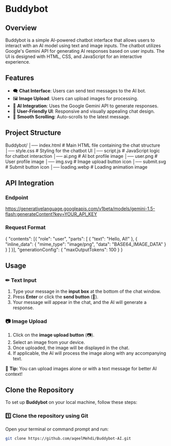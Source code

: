# Buddybot

## Overview
Buddybot is a simple AI-powered chatbot interface that allows users to interact with an AI model using text and image inputs. The chatbot utilizes Google's Gemini API for generating AI responses based on user inputs. The UI is designed with HTML, CSS, and JavaScript for an interactive experience.

## Features
- 🗨 **Chat Interface**: Users can send text messages to the AI bot.
- 🖼 **Image Upload**: Users can upload images for processing.
- 🤖 **AI Integration**: Uses the Google Gemini API to generate responses.
- 🎨 **User-Friendly UI**: Responsive and visually appealing chat design.
- 🔄 **Smooth Scrolling**: Auto-scrolls to the latest message.

## Project Structure
Buddybot/
│── index.html    # Main HTML file containing the chat structure
│── style.css     # Styling for the chatbot UI
│── script.js     # JavaScript logic for chatbot interaction
│── ai.png        # AI bot profile image
│── user.png      # User profile image
│── img.svg       # Image upload button icon
│── submit.svg    # Submit button icon
│── loading.webp  # Loading animation image

## API Integration
### Endpoint
https://generativelanguage.googleapis.com/v1beta/models/gemini-1.5-flash:generateContent?key=YOUR_API_KEY

### Request Format
{
  "contents": [{
    "role": "user",
    "parts": [
      { "text": "Hello, AI!" },
      { "inline_data": { "mime_type": "image/png", "data": "BASE64_IMAGE_DATA" } }
    ]
  }],
  "generationConfig": { "maxOutputTokens": 100 }
}

## **Usage**
### ✏ **Text Input**
1. Type your message in the **input box** at the bottom of the chat window.
2. Press **Enter** or click the **send button** (📩).
3. Your message will appear in the chat, and the AI will generate a response.

### 📷 **Image Upload**
1. Click on the **image upload button** (📷).
2. Select an image from your device.
3. Once uploaded, the image will be displayed in the chat.
4. If applicable, the AI will process the image along with any accompanying text.

🔹 **Tip:** You can upload images alone or with a text message for better AI context!


## **Clone the Repository**
To set up **Buddybot** on your local machine, follow these steps:

### **1️⃣ Clone the repository using Git**
Open your terminal or command prompt and run:
```sh
git clone https://github.com/aqeelMehdi/Buddybot-AI.git
